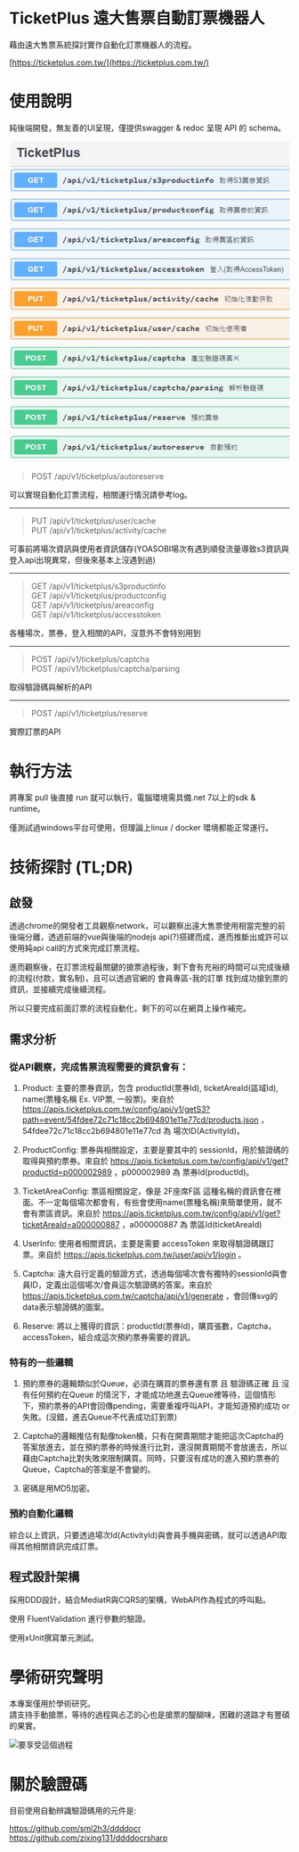 # TicketPlus 遠大售票自動訂票機器人

藉由遠大售票系統探討實作自動化訂票機器人的流程。

[https://ticketplus.com.tw/](https://ticketplus.com.tw/)

# 使用說明

純後端開發，無友善的UI呈現，僅提供swagger & redoc 呈現 API 的 schema。

![要享受這個過程](./img/api.jpg)

> POST /api/v1/ticketplus/autoreserve 

可以實現自動化訂票流程，相關運行情況請參考log。

---

> PUT /api/v1/ticketplus/user/cache  
> PUT /api/v1/ticketplus/activity/cache

可事前將場次資訊與使用者資訊儲存(YOASOBI場次有遇到順發流量導致s3資訊與登入api出現異常，但後來基本上沒遇到過)

---

> GET /api/v1/ticketplus/s3productinfo  
> GET /api/v1/ticketplus/productconfig  
> GET /api/v1/ticketplus/areaconfig  
> GET /api/v1/ticketplus/accesstoken

各種場次，票券，登入相關的API，沒意外不會特別用到

---

> POST /api/v1/ticketplus/captcha  
> POST /api/v1/ticketplus/captcha/parsing  

取得驗證碼與解析的API

---

> POST /api/v1/ticketplus/reserve  

實際訂票的API

# 執行方法

將專案 pull 後直接 run 就可以執行，電腦環境需具備.net 7以上的sdk & runtime。

僅測試過windows平台可使用，但理論上linux / docker 環境都能正常運行。

# 技術探討 (TL;DR)

## 啟發

透過chrome的開發者工具觀察network，可以觀察出遠大售票使用相當完整的前後端分離，透過前端的vue與後端的nodejs api(?)搭建而成，進而推斷出或許可以使用純api call的方式來完成訂票流程。

進而觀察後，在訂票流程最關鍵的搶票過程後，剩下會有充裕的時間可以完成後續的流程(付款，實名制)，且可以透過官網的 會員專區-我的訂單 找到成功搶到票的資訊，並接續完成後續流程。

所以只要完成前面訂票的流程自動化，剩下的可以在網頁上操作補完。

## 需求分析

### 從API觀察，完成售票流程需要的資訊會有：

1. Product: 主要的票券資訊，包含 productId(票券Id), ticketAreaId(區域Id), name(票種名稱 Ex. VIP票, 一般票)。來自於 https://apis.ticketplus.com.tw/config/api/v1/getS3?path=event/54fdee72c71c18cc2b694801e11e77cd/products.json ，54fdee72c71c18cc2b694801e11e77cd 為 場次ID(ActivityId)。

2. ProductConfig: 票券與相關設定，主要是要其中的 sessionId，用於驗證碼的取得與預約票券。來自於 https://apis.ticketplus.com.tw/config/api/v1/get?productId=p000002989 ，p000002989 為 票券Id(productId)。

3. TicketAreaConfig: 票區相關設定，像是 2F座席F區 這種名稱的資訊會在裡面。不一定每個場次都會有，有些會使用name(票種名稱)來簡單使用，就不會有票區資訊。來自於 https://apis.ticketplus.com.tw/config/api/v1/get?ticketAreaId=a000000887 ，a000000887 為 票區Id(ticketAreaId)

4. UserInfo: 使用者相關資訊，主要是需要 accessToken 來取得驗證碼跟訂票。來自於 https://apis.ticketplus.com.tw/user/api/v1/login 。

5. Captcha: 遠大自行定義的驗證方式，透過每個場次會有獨特的sessionId與會員ID，定義出這個場次/會員這次驗證碼的答案。來自於 https://apis.ticketplus.com.tw/captcha/api/v1/generate ，會回傳svg的data表示驗證碼的圖案。

6. Reserve: 將以上獲得的資訊：productId(票券Id)，購買張數，Captcha，accessToken，組合成這次預約票券需要的資訊。

### 特有的一些邏輯

1. 預約票券的邏輯類似於Queue，必須在購買的票券還有票 且 驗證碼正確 且 沒有任何預約在Queue 的情況下，才能成功地進去Queue裡等待，這個情形下，預約票券的API會回傳pending，需要重複呼叫API，才能知道預約成功 or 失敗。(沒錯，進去Queue不代表成功訂到票)

2. Captcha的邏輯推估有點像token桶，只有在開賣期間才能把這次Captcha的答案放進去，並在預約票券的時候進行比對，還沒開賣期間不會放進去，所以藉由Captcha比對失敗來限制購買。同時，只要沒有成功的進入預約票券的Queue，Captcha的答案是不會變的。

3. 密碼是用MD5加密。

### 預約自動化邏輯

綜合以上資訊，只要透過場次Id(ActivityId)與會員手機與密碼，就可以透過API取得其他相關資訊完成訂票。

## 程式設計架構

採用DDD設計，結合MediatR與CQRS的架構，WebAPI作為程式的呼叫點。

使用 FluentValidation 進行參數的驗證。

使用xUnit撰寫單元測試。

# 學術研究聲明

本專案僅用於學術研究。  
請支持手動搶票，等待的過程與忐忑的心也是搶票的醍醐味，困難的道路才有豐碩的果實。

![要享受這個過程](./img/1658228256824.gif)

# 關於驗證碼

目前使用自動辨識驗證碼用的元件是:

https://github.com/sml2h3/ddddocr  
https://github.com/zixing131/ddddocrsharp